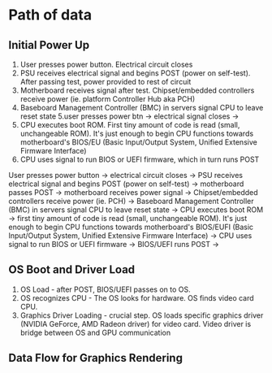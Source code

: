 # Path of data

## Initial Power Up
1. User presses power button. Electrical circuit closes
2. PSU receives electrical signal and begins POST (power on self-test). After passing test, power provided to rest of circuit
3. Motherboard receives signal after test. Chipset/embedded controllers receive power (ie. platform Controller Hub aka PCH)
4. Baseboard Management Controller (BMC) in servers signal CPU to leave reset state
5.user presses power btn -> electrical signal closes -> 
6. CPU executes boot ROM. First tiny amount of code is read (small, unchangeable ROM). It's just enough to begin CPU functions towards motherboard's BIOS/EU (Basic Input/Output System, Unified Extensive Firmware Interface)
7. CPU uses signal to run BIOS or UEFI firmware, which in turn runs POST

User presses power button -> 
electrical circuit closes -> 
PSU receives electrical signal and begins POST (power on self-test) -> 
motherboard passes POST -> 
motherboard receives power signal -> 
Chipset/embedded controllers receive power (ie. PCH) -> 
Baseboard Management Controller (BMC) in servers signal CPU to leave reset state -> 
CPU executes boot ROM -> 
first tiny amount of code is read (small, unchangeable ROM). It's just enough to begin CPU functions towards motherboard's BIOS/EUFI (Basic Input/Output System, Unified Extensive Firmware Interface) -> 
CPU uses signal to run BIOS or UEFI firmware -> 
BIOS/UEFI runs POST -> 

## OS Boot and Driver Load
1. OS Load - after POST, BIOS/UEFI passes on to OS.
2. OS recognizes CPU - The OS looks for hardware. OS finds video card CPU.
3. Graphics Driver Loading - crucial step. OS loads specific graphics driver (NVIDIA GeForce, AMD Radeon driver) for video card. Video driver is bridge between OS and GPU communication

## Data Flow for Graphics Rendering
